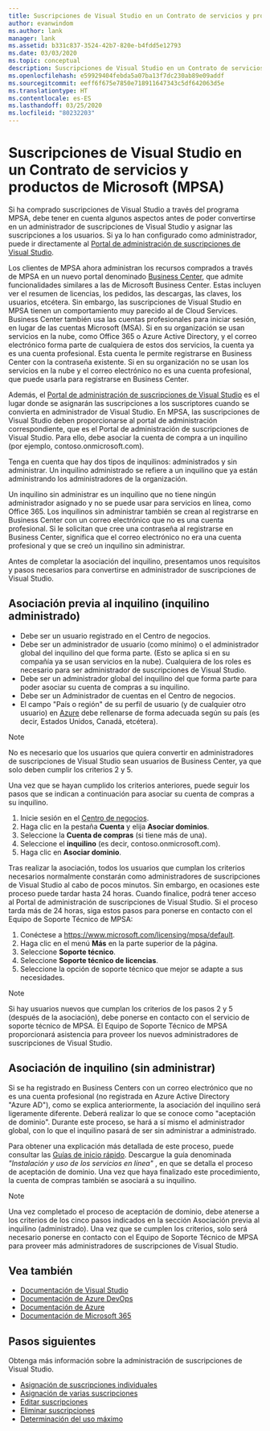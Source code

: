 ```yaml
---
title: Suscripciones de Visual Studio en un Contrato de servicios y productos de Microsoft (MPSA) | Microsoft Docs
author: evanwindom
ms.author: lank
manager: lank
ms.assetid: b331c837-3524-42b7-820e-b4fdd5e12793
ms.date: 03/03/2020
ms.topic: conceptual
description: Suscripciones de Visual Studio en un Contrato de servicios y productos de Microsoft (MPSA)
ms.openlocfilehash: e59929404febda5a07ba13f7dc230ab89e09addf
ms.sourcegitcommit: eeff6f675e7850e718911647343c5df642063d5e
ms.translationtype: HT
ms.contentlocale: es-ES
ms.lasthandoff: 03/25/2020
ms.locfileid: "80232203"
---
```

# <a name="visual-studio-subscriptions-in-a-microsoft-products-and-services-agreement-mpsa"></a>Suscripciones de Visual Studio en un Contrato de servicios y productos de Microsoft (MPSA)
Si ha comprado suscripciones de Visual Studio a través del programa MPSA, debe tener en cuenta algunos aspectos antes de poder convertirse en un administrador de suscripciones de Visual Studio y asignar las suscripciones a los usuarios. Si ya lo han configurado como administrador, puede ir directamente al [Portal de administración de suscripciones de Visual Studio](https://manage.visualstudio.com/).

Los clientes de MPSA ahora administran los recursos comprados a través de MPSA en un nuevo portal denominado [Business Center](https://businessaccount.microsoft.com/Customer), que admite funcionalidades similares a las de Microsoft Business Center. Estas incluyen ver el resumen de licencias, los pedidos, las descargas, las claves, los usuarios, etcétera. Sin embargo, las suscripciones de Visual Studio en MPSA tienen un comportamiento muy parecido al de Cloud Services. Business Center también usa las cuentas profesionales para iniciar sesión, en lugar de las cuentas Microsoft (MSA). Si en su organización se usan servicios en la nube, como Office 365 o Azure Active Directory, y el correo electrónico forma parte de cualquiera de estos dos servicios, la cuenta ya es una cuenta profesional. Esta cuenta le permite registrarse en Business Center con la contraseña existente. Si en su organización no se usan los servicios en la nube y el correo electrónico no es una cuenta profesional, que puede usarla para registrarse en Business Center.

Además, el [Portal de administración de suscripciones de Visual Studio](https://manage.visualstudio.com/) es el lugar donde se asignarán las suscripciones a los suscriptores cuando se convierta en administrador de Visual Studio. En MPSA, las suscripciones de Visual Studio deben proporcionarse al portal de administración correspondiente, que es el Portal de administración de suscripciones de Visual Studio. Para ello, debe asociar la cuenta de compra a un inquilino (por ejemplo, contoso.onmicrosoft.com).

Tenga en cuenta que hay dos tipos de inquilinos: administrados y sin administrar. Un inquilino administrado se refiere a un inquilino que ya están administrando los administradores de la organización.

Un inquilino sin administrar es un inquilino que no tiene ningún administrador asignado y no se puede usar para servicios en línea, como Office 365. Los inquilinos sin administrar también se crean al registrarse en Business Center con un correo electrónico que no es una cuenta profesional. Si le solicitan que cree una contraseña al registrarse en Business Center, significa que el correo electrónico no era una cuenta profesional y que se creó un inquilino sin administrar.

Antes de completar la asociación del inquilino, presentamos unos requisitos y pasos necesarios para convertirse en administrador de suscripciones de Visual Studio.

## <a name="pre-tenant-association-managed-tenant"></a>Asociación previa al inquilino (inquilino administrado)
- Debe ser un usuario registrado en el Centro de negocios.
- Debe ser un administrador de usuario (como mínimo) o el administrador global del inquilino del que forma parte. (Esto se aplica si en su compañía ya se usan servicios en la nube). Cualquiera de los roles es necesario para ser administrador de suscripciones de Visual Studio.
- Debe ser un administrador global del inquilino del que forma parte para poder asociar su cuenta de compras a su inquilino.
- Debe ser un Administrador de cuentas en el Centro de negocios.
- El campo "País o región" de su perfil de usuario (y de cualquier otro usuario) en [Azure](https://portal.azure.com/) debe rellenarse de forma adecuada según su país (es decir, Estados Unidos, Canadá, etcétera). 

> [!NOTE]
> No es necesario que los usuarios que quiera convertir en administradores de suscripciones de Visual Studio sean usuarios de Business Center, ya que solo deben cumplir los criterios 2 y 5.

Una vez que se hayan cumplido los criterios anteriores, puede seguir los pasos que se indican a continuación para asociar su cuenta de compras a su inquilino.
1. Inicie sesión en el [Centro de negocios](https://businessaccount.microsoft.com/Customer).
2. Haga clic en la pestaña **Cuenta** y elija **Asociar dominios**.
3. Seleccione la **Cuenta de compras** (si tiene más de una).
4. Seleccione el **inquilino** (es decir, contoso.onmicrosoft.com).
5. Haga clic en **Asociar dominio**.

Tras realizar la asociación, todos los usuarios que cumplan los criterios necesarios normalmente constarán como administradores de suscripciones de Visual Studio al cabo de pocos minutos. Sin embargo, en ocasiones este proceso puede tardar hasta 24 horas. Cuando finalice, podrá tener acceso al Portal de administración de suscripciones de Visual Studio. Si el proceso tarda más de 24 horas, siga estos pasos para ponerse en contacto con el Equipo de Soporte Técnico de MPSA:
1. Conéctese a https://www.microsoft.com/licensing/mpsa/default.
2. Haga clic en el menú **Más** en la parte superior de la página. 
3. Seleccione **Soporte técnico**.
4. Seleccione **Soporte técnico de licencias**.
5. Seleccione la opción de soporte técnico que mejor se adapte a sus necesidades. 

> [!NOTE]
> Si hay usuarios nuevos que cumplan los criterios de los pasos 2 y 5 (después de la asociación), debe ponerse en contacto con el servicio de soporte técnico de MPSA. El Equipo de Soporte Técnico de MPSA proporcionará asistencia para proveer los nuevos administradores de suscripciones de Visual Studio.

## <a name="tenant-association-unmanaged"></a>Asociación de inquilino (sin administrar)
Si se ha registrado en Business Centers con un correo electrónico que no es una cuenta profesional (no registrada en Azure Active Directory "Azure AD"), como se explica anteriormente, la asociación del inquilino será ligeramente diferente. Deberá realizar lo que se conoce como "aceptación de dominio". Durante este proceso, se hará a sí mismo el administrador global, con lo que el inquilino pasará de ser sin administrar a administrado.

Para obtener una explicación más detallada de este proceso, puede consultar las [Guías de inicio rápido](https://www.microsoft.com/Licensing/existing-customer/business-center-training-and-resources.aspx). Descargue la guía denominada *"Instalación y uso de los servicios en línea"* , en que se detalla el proceso de aceptación de dominio. Una vez que haya finalizado este procedimiento, la cuenta de compras también se asociará a su inquilino.

> [!NOTE]
> Una vez completado el proceso de aceptación de dominio, debe atenerse a los criterios de los cinco pasos indicados en la sección Asociación previa al inquilino (administrado). Una vez que se cumplen los criterios, solo será necesario ponerse en contacto con el Equipo de Soporte Técnico de MPSA para proveer más administradores de suscripciones de Visual Studio.

## <a name="see-also"></a>Vea también
- [Documentación de Visual Studio](https://docs.microsoft.com/visualstudio/)
- [Documentación de Azure DevOps](https://docs.microsoft.com/azure/devops/)
- [Documentación de Azure](https://docs.microsoft.com/azure/)
- [Documentación de Microsoft 365](https://docs.microsoft.com/microsoft-365/)

## <a name="next-steps"></a>Pasos siguientes
Obtenga más información sobre la administración de suscripciones de Visual Studio.
- [Asignación de suscripciones individuales](assign-license.md)
- [Asignación de varias suscripciones](assign-license-bulk.md)
- [Editar suscripciones](edit-license.md)
- [Eliminar suscripciones](delete-license.md)
- [Determinación del uso máximo](maximum-usage.md)

